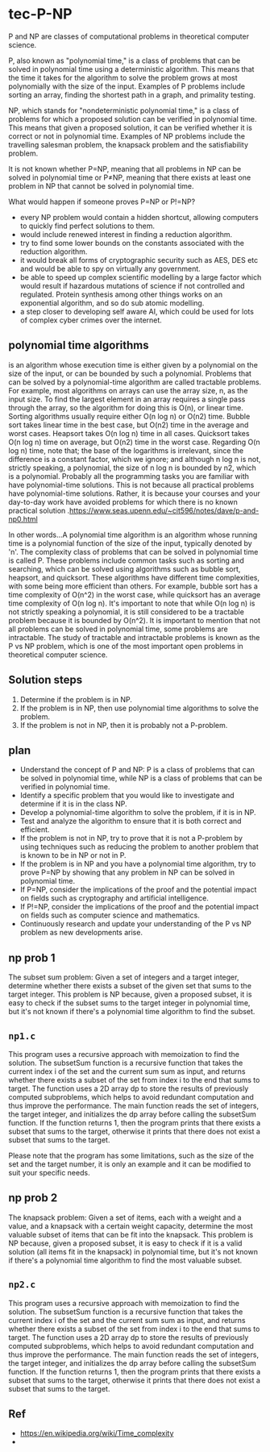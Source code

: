 # tec-P-NP

P and NP are classes of computational problems in theoretical computer science.

P, also known as "polynomial time," is a class of problems that can be solved in polynomial time using a deterministic algorithm. This means that the time it takes for the algorithm to solve the problem grows at most polynomially with the size of the input. Examples of P problems include sorting an array, finding the shortest path in a graph, and primality testing.

NP, which stands for "nondeterministic polynomial time," is a class of problems for which a proposed solution can be verified in polynomial time. This means that given a proposed solution, it can be verified whether it is correct or not in polynomial time. Examples of NP problems include the travelling salesman problem, the knapsack problem and the satisfiability problem.

It is not known whether P=NP, meaning that all problems in NP can be solved in polynomial time or P≠NP, meaning that there exists at least one problem in NP that cannot be solved in polynomial time.

What would happen if someone proves P=NP or P!=NP?
- every NP problem would contain a hidden shortcut, allowing computers to quickly find perfect solutions to them.
- would include renewed interest in finding a reduction algorithm. 
- try to find some lower bounds on the constants associated with the reduction algorithm.
- it would break all forms of cryptographic security such as AES, DES etc and would be able to spy on virtually any government.
- be able to speed up complex scientific modelling by a large factor which would result if hazardous mutations of science if not controlled and regulated. Protein synthesis among other things works on an exponential algorithm, and so do sub atomic modelling.
- a step closer to developing self aware AI, which could be used for lots of complex cyber crimes over the internet.
 

## polynomial time algorithms

is an algorithm whose execution time is either given by a polynomial on the size of the input, or can be bounded by such a polynomial. Problems that can be solved by a polynomial-time algorithm are called tractable problems. For example, most algorithms on arrays can use the array size, n, as the input size. To find the largest element in an array requires a single pass through the array, so the algorithm for doing this is O(n), or linear time. Sorting algorithms usually require either O(n log n) or O(n2) time. Bubble sort takes linear time in the best case, but O(n2) time in the average and worst cases. Heapsort takes O(n log n) time in all cases. Quicksort takes O(n log n) time on average, but O(n2) time in the worst case. Regarding O(n log n) time, note that; the base of the logarithms is irrelevant, since the difference is a constant factor, which we ignore; and although n log n is not, strictly speaking, a polynomial, the size of n log n is bounded by n2, which is a polynomial. Probably all the programming tasks you are familiar with have polynomial-time solutions. This is not because all practical problems have polynomial-time solutions. Rather, it is because your courses and your day-to-day work have avoided problems for which there is no known practical solution .https://www.seas.upenn.edu/~cit596/notes/dave/p-and-np0.html

In other words...A polynomial time algorithm is an algorithm whose running time is a polynomial function of the size of the input, typically denoted by 'n'. The complexity class of problems that can be solved in polynomial time is called P. These problems include common tasks such as sorting and searching, which can be solved using algorithms such as bubble sort, heapsort, and quicksort. These algorithms have different time complexities, with some being more efficient than others. For example, bubble sort has a time complexity of O(n^2) in the worst case, while quicksort has an average time complexity of O(n log n). It's important to note that while O(n log n) is not strictly speaking a polynomial, it is still considered to be a tractable problem because it is bounded by O(n^2).
It is important to mention that not all problems can be solved in polynomial time, some problems are intractable. The study of tractable and intractable problems is known as the P vs NP problem, which is one of the most important open problems in theoretical computer science.


## Solution steps
1. Determine if the problem is in NP.
2. If the problem is in NP, then use polynomial time algorithms to solve the problem.
3. If the problem is not in NP, then it is probably not a P-problem.


## plan
- Understand the concept of P and NP: P is a class of problems that can be solved in polynomial time, while NP is a class of problems that can be verified in polynomial time.
- Identify a specific problem that you would like to investigate and determine if it is in the class NP.
- Develop a polynomial-time algorithm to solve the problem, if it is in NP.
- Test and analyze the algorithm to ensure that it is both correct and efficient.
- If the problem is not in NP, try to prove that it is not a P-problem by using techniques such as reducing the problem to another problem that is known to be in NP or not in P.
- If the problem is in NP and you have a polynomial time algorithm, try to prove P=NP by showing that any problem in NP can be solved in polynomial time.
- If P=NP, consider the implications of the proof and the potential impact on fields such as cryptography and artificial intelligence.
- If P!=NP, consider the implications of the proof and the potential impact on fields such as computer science and mathematics.
- Continuously research and update your understanding of the P vs NP problem as new developments arise.

## np prob 1
The subset sum problem: Given a set of integers and a target integer, determine whether there exists a subset of the given set that sums to the target integer. This problem is NP because, given a proposed subset, it is easy to check if the subset sums to the target integer in polynomial time, but it's not known if there's a polynomial time algorithm to find the subset.

## `np1.c`
This program uses a recursive approach with memoization to find the solution. The subsetSum function is a recursive function that takes the current index i of the set and the current sum sum as input, and returns whether there exists a subset of the set from index i to the end that sums to target. The function uses a 2D array dp to store the results of previously computed subproblems, which helps to avoid redundant computation and thus improve the performance.
The main function reads the set of integers, the target integer, and initializes the dp array before calling the subsetSum function. If the function returns 1, then the program prints that there exists a subset that sums to the target, otherwise it prints that there does not exist a subset that sums to the target.

Please note that the program has some limitations, such as the size of the set and the target number, it is only an example and it can be modified to suit your specific needs.

## np prob 2
The knapsack problem: Given a set of items, each with a weight and a value, and a knapsack with a certain weight capacity, determine the most valuable subset of items that can be fit into the knapsack. This problem is NP because, given a proposed subset, it is easy to check if it is a valid solution (all items fit in the knapsack) in polynomial time, but it's not known if there's a polynomial time algorithm to find the most valuable subset.

## `np2.c`
This program uses a recursive approach with memoization to find the solution. The subsetSum function is a recursive function that takes the current index i of the set and the current sum sum as input, and returns whether there exists a subset of the set from index i to the end that sums to target. The function uses a 2D array dp to store the results of previously computed subproblems, which helps to avoid redundant computation and thus improve the performance.
The main function reads the set of integers, the target integer, and initializes the dp array before calling the subsetSum function. If the function returns 1, then the program prints that there exists a subset that sums to the target, otherwise it prints that there does not exist a subset that sums to the target.



## Ref
- https://en.wikipedia.org/wiki/Time_complexity
- 
